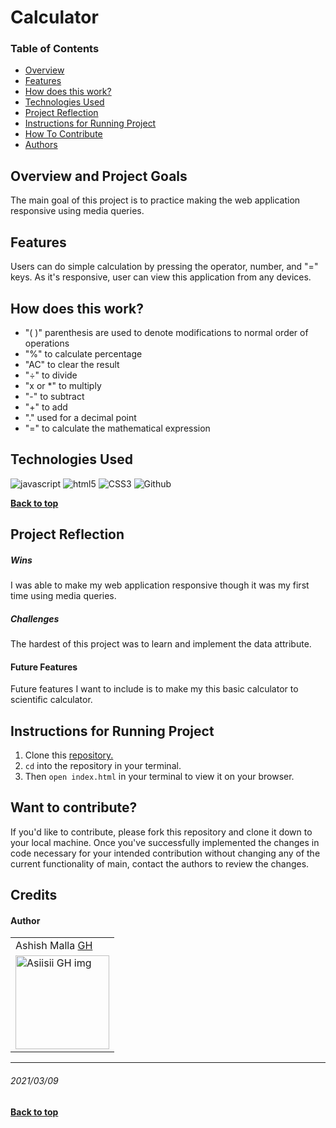 # Calculator

### Table of Contents
- [Overview](#overview-and-project-goals)
- [Features](#features)
- [How does this work?](#how-does-this-work)
- [Technologies Used](#technologies-used)
- [Project Reflection](#project-reflection)
- [Instructions for Running Project](#Instructions-for-running-project)
- [How To Contribute](#want-to-contribute)
- [Authors](#credits)

## Overview and Project Goals
The main goal of this project is to practice making the web application responsive using media queries.

## Features
Users can do simple calculation by pressing the operator, number, and "=" keys. As it's responsive, user can view this application from any devices.

## How does this work?
- "( )" parenthesis are used to denote modifications to normal order of operations
- "%" to calculate percentage
- "AC" to clear the result
- "÷" to divide
- "x or *" to multiply
- "-" to subtract
- "+" to add
- "." used for a decimal point
- "=" to calculate the mathematical expression

## Technologies Used
<p align="left">
  <img src="https://img.shields.io/badge/javascript%20-%23323330.svg?&style=for-the-badge&logo=javascript&logoColor=%23F7DF1E" alt="javascript" />
  <img src="https://img.shields.io/badge/html5%20-%23E34F26.svg?&style=for-the-badge&logo=html5&logoColor=white" alt="html5"/>
  <img src="https://img.shields.io/badge/css3%20-%231572B6.svg?&style=for-the-badge&logo=css3&logoColor=white" alt="CSS3"/>
  <img src="https://img.shields.io/badge/GitHub-100000?style=for-the-badge&logo=github&logoColor=white" alt="Github" />
</p>

**[Back to top](#table-of-contents)**

## Project Reflection

##### Wins
I was able to make my web application responsive though it was my first time using media queries.

##### Challenges
The hardest of this project was to learn and implement the data attribute.

#### Future Features
Future features I want to include is to make my this basic calculator to scientific calculator.

## Instructions for Running Project
1. Clone this [repository.](https://github.com/asiisii/Responsive-Calculator)
2. `cd` into the repository in your terminal.
3. Then `open index.html` in your terminal to view it on your browser.

## Want to contribute?
If you'd like to contribute, please fork this repository and clone it down to your local machine. Once you've successfully implemented the changes in code necessary for your intended contribution without changing any of the current functionality of main, contact the authors to review the changes.

## Credits
#### Author
<table>
    <tr>
        <td> Ashish Malla <a href="https://github.com/asiisii">GH</td>
    </tr>
    </tr>
    <td><img src="https://avatars.githubusercontent.com/u/36644181?s=400&u=bac07fd62de7d01a09ce8f27f88590d5caa202df&v=4" alt="Asiisii GH img"
 width="150" height="auto" /></td>
    </tr>
</table>

**************************************************************************
###### 2021/03/09
**[Back to top](#table-of-contents)**
